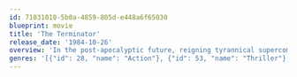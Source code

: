 ```yaml
---
id: 71031010-5b0a-4859-805d-e448a6f65030
blueprint: movie
title: 'The Terminator'
release_date: '1984-10-26'
overview: 'In the post-apocalyptic future, reigning tyrannical supercomputers teleport a cyborg assassin known as the "Terminator" back to 1984 to kill Sarah Connor, whose unborn son is destined to lead insurgents against 21st century mechanical hegemony. Meanwhile, the human-resistance movement dispatches a lone warrior to safeguard Sarah. Can he stop the virtually indestructible killing machine?'
genres: '[{"id": 28, "name": "Action"}, {"id": 53, "name": "Thriller"}, {"id": 878, "name": "Science Fiction"}]'
---
```


